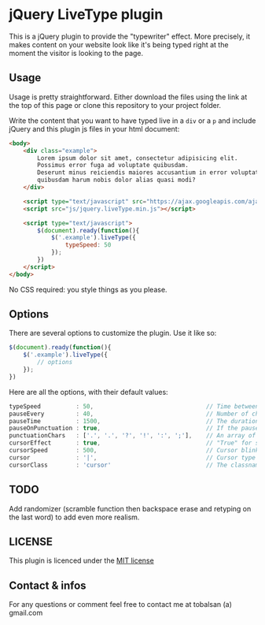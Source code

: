 jQuery LiveType plugin
======================

This is a jQuery plugin to provide the "typewriter" effect. More precisely, it makes content on your website look like it's being typed right at the moment the visitor is looking to the page.

Usage
-----

Usage is pretty straightforward. Either download the files using the link at the top of this page or clone this repository to your project folder.

Write the content that you want to have typed live in a `div` or a `p` and include jQuery and this plugin js files in your html document:

```html
<body>
    <div class="example">
        Lorem ipsum dolor sit amet, consectetur adipisicing elit.
        Possimus error fuga ad voluptate quibusdam.
        Deserunt minus reiciendis maiores accusantium in error voluptatem eos
        quibusdam harum nobis dolor alias quasi modi?
    </div>

    <script type="text/javascript" src="https://ajax.googleapis.com/ajax/libs/jquery/1.8/jquery.min.js"></script>
    <script src="js/jquery.liveType.min.js"></script>

    <script type="text/javascript">
        $(document).ready(function(){
            $('.example').liveType({
                typeSpeed: 50
            });
        })
    </script>
</body>
```

No CSS required: you style things as you please.

Options
-------

There are several options to customize the plugin. Use it like so:

```js
$(document).ready(function(){
    $('.example').liveType({
        // options
    });
})
```

Here are all the options, with their default values:

```js
typeSpeed          : 50,                                // Time between each character typed
pauseEvery         : 40,                                // Number of characters between each pause. Only used when pauseOnPunctuation is set to false
pauseTime          : 1500,                              // The duration of pause
pauseOnPunctuation : true,                              // If the pause should be on punctuation characters
punctuationChars   : ['.', '.', '?', '!', ':', ';'],    // An array of characters to pause on
cursorEffect       : true,                              // "True" for smooth blinking, "false" for plain blinking
cursorSpeed        : 500,                               // Cursor blinking speed
cursor             : '|',                               // Cursor type
cursorClass        : 'cursor'                           // The classname for the cursor element
```

TODO
----

Add randomizer (scramble function then backspace erase and retyping on the last word) to add even more realism.

LICENSE
-------

This plugin is licenced under the <a href="LICENSE" title="check license">MIT license</a>

Contact & infos
---------------

For any questions or comment feel free to contact me at tobalsan (a) gmail.com
